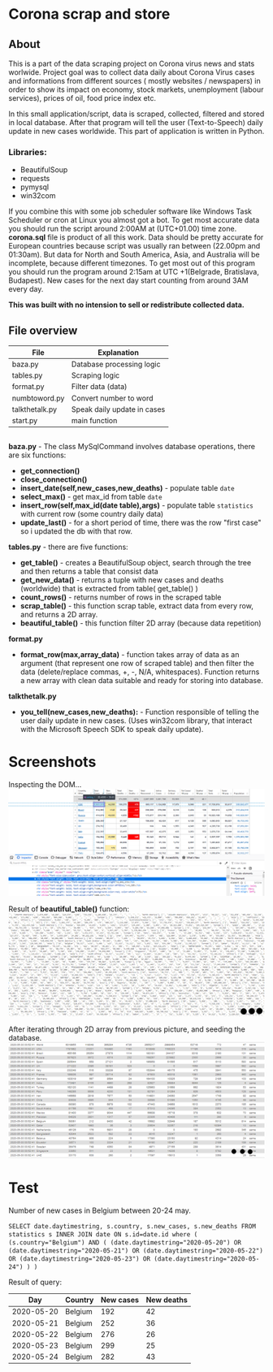 # Corona scrap and store

## About

This is a part of the data scraping project on Corona virus news and stats worlwide. Project goal was to collect data daily about Corona Virus cases and informations from different sources ( mostly websites / newspapers) in order to show its impact on economy, stock markets, unemployment (labour services), prices of oil, food price index etc.

In this small application/script, data is scraped, collected, filtered and stored in local database. After that program will tell the user (Text-to-Speech) daily update in new cases worldwide. This part of application is written in Python.

### Libraries:
* BeautifulSoup
* requests
* pymysql
* win32com 

If you combine this with some job scheduler software like Windows Task Scheduler or cron at Linux you almost got a bot.
To get most accurate data you should run the script around 2:00AM at (UTC+01.00) time zone.
**corona.sql** file is product of all this work. Data should be pretty accurate for European countries because script was usually ran between (22.00pm and 01:30am). But data for North and South America, Asia, and Australia will be incomplete, because different timezones. To get most out of this program you should run the program around 2:15am at UTC +1(Belgrade, Bratislava, Budapest). 
New cases for the next day start counting from around 3AM every day.

 **This was built with no intension to sell or redistribute collected data.**

## File overview



File | Explanation
------------ | -------------
baza.py | Database processing logic
tables.py | Scraping logic
format.py | Filter data (data)
numbtoword.py | Convert number to word
talkthetalk.py | Speak daily update in cases
start.py | main function


## 

**baza.py** - The class MySqlCommand involves database operations, there are six functions:
  * **get_connection()**
  * **close_connection()**
  * **insert_date(self,new_cases,new_deaths)** - populate table `date`
  * **select_max()** - get max_id from table `date`
  * **insert_row(self,max_id(date table),args)** - populate table `statistics` with current row (some country daily data)
  * **update_last()** - for a short period of time, there was the row "first case" so i updated the db with that row.
  
**tables.py** - there are five functions:
  * **get_table()** - creates a BeautifulSoup object, search through the tree and then returns a table that consist data
  * **get_new_data()** - returns a tuple with new cases and deaths (worldwide) that is extracted from table( get_table() )
  * **count_rows()** - returns number of rows in the scraped table
  * **scrap_table()** - this function scrap table, extract data from every row, and returns a 2D array.
  * **beautiful_table()** - this function filter 2D array (because data repetition)
 
**format.py**
  * **format_row(max,array_data)** - function takes array of data as an argument (that represent one row of scraped table) and then filter the data (delete/replace commas, +, -, N/A, whitespaces). Function returns a new array with clean data suitable and ready for storing into database.
 
 **talkthetalk.py**
   * **you_tell(new_cases,new_deaths):** - Function responsible of telling the user daily update in new cases. (Uses win32com library, that interact with the Microsoft Speech SDK to speak daily update).
   
   
# Screenshots

Inspecting the DOM...
![](screenshots/dom.png)

Result of **beautiful_table()** function:
![](screenshots/data2.png)

After iterating through 2D array from previous picture, and seeding the database.
![](screenshots/mysql.png)

# Test

Number of new cases in Belgium between 20-24 may.

```
SELECT date.daytimestring, s.country, s.new_cases, s.new_deaths FROM statistics s INNER JOIN date ON s.id=date.id where ( (s.country="Belgium") AND ( (date.daytimestring="2020-05-20") OR (date.daytimestring="2020-05-21") OR (date.daytimestring="2020-05-22") OR (date.daytimestring="2020-05-23") OR (date.daytimestring="2020-05-24") ) )

```
Result of query:

Day | Country | New cases | New deaths
------------ | ------------- | ------------- | -------------
2020-05-20 | Belgium | 192 | 42
2020-05-21 | Belgium | 252 | 36
2020-05-22 | Belgium | 276 | 26
2020-05-23 | Belgium | 299 | 25
2020-05-24 | Belgium | 282 | 43

 



